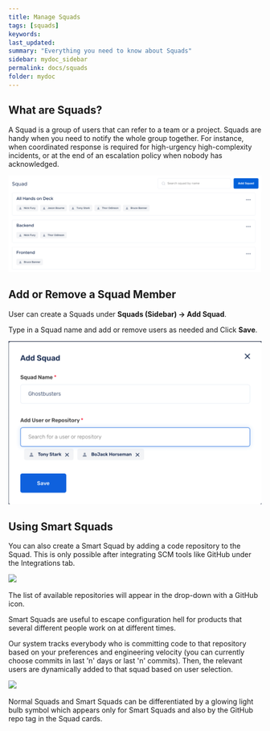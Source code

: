 ```yaml
---
title: Manage Squads
tags: [squads]
keywords: 
last_updated: 
summary: "Everything you need to know about Squads"
sidebar: mydoc_sidebar
permalink: docs/squads
folder: mydoc
---
```


## What are Squads?

A Squad is a group of users that can refer to a team or a project. Squads are handy when you need to notify the whole group together. For instance, when coordinated response is required for high-urgency high-complexity incidents, or at the end of an escalation policy when nobody has acknowledged.

![](images/manage_squads_1.png)

## Add or Remove a Squad Member

User can create a Squads under **Squads (Sidebar) → Add Squad**.

Type in a Squad name and add or remove users as needed and Click **Save**. 

![](images/manage_squads_2.png)

## Using Smart Squads

You can also create a Smart Squad by adding a code repository to the Squad. This is only possible after integrating SCM tools like GitHub under the Integrations tab.

![](images/manage_squads_3.png)

The list of available repositories will appear in the drop-down with a GitHub icon. 

Smart Squads are useful to escape configuration hell for products that several different people work on at different times. 

Our system tracks everybody who is committing code to that repository based on your preferences and engineering velocity (you can currently choose commits in last 'n' days or last 'n' commits). Then, the relevant users are dynamically added to that squad based on user selection.

![](images/manage_squads_4.png)

Normal Squads and Smart Squads can be differentiated by a glowing light bulb symbol which appears only for Smart Squads and also by the GitHub repo tag in the Squad cards.